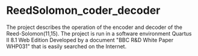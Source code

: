 # ReedSolomon_coder_decoder
The project describes the operation of the encoder and decoder of the Reed-Solomon(11,15).
The project is run in a software environment Quartus II 8.1 Web Edition
Developed by a document "BBC R&D White Paper WHP031" that is easily searched on the Internet.
